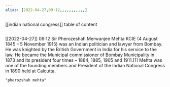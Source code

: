 ```yaml
---
alias: [2022-04-27,09:12,,,,,,,,,,,]
---
```

[[indian national congress]]
table of content
```toc
```

[[2022-04-27]] 09:12
Sir Pherozeshah Merwanjee Mehta KCIE (4 August 1845 – 5 November 1915) was an Indian politician and lawyer from Bombay. He was knighted by the British Government in India for his service to the law. He became the Municipal commissioner of Bombay Municipality in 1873 and its president four times – 1884, 1885, 1905 and 1911.[1] Mehta was one of the founding members and President of the Indian National Congress in 1890 held at Calcutta.
```query
"pherozshah mehta"
```
